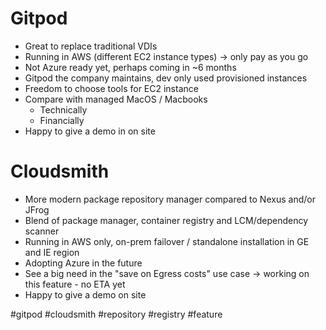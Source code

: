 # Gitpod
* Great to replace traditional VDIs
* Running in AWS (different EC2 instance types) -> only pay as you go
* Not Azure ready yet, perhaps coming in ~6 months
* Gitpod the company maintains, dev only used provisioned instances
* Freedom to choose tools for EC2 instance
* Compare with managed MacOS / Macbooks
	* Technically
	* Financially
* Happy to give a demo in on site

# Cloudsmith
* More modern package repository manager compared to Nexus and/or JFrog
* Blend of package manager, container registry and LCM/dependency scanner
* Running in AWS only, on-prem failover / standalone installation in GE and IE region
* Adopting Azure in the future
* See a big need in the "save on Egress costs" use case -> working on this feature - no ETA yet
* Happy to give a demo on site

#gitpod #cloudsmith #repository #registry #feature